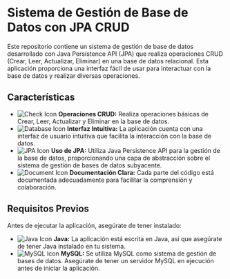 # Sistema de Gestión de Base de Datos con JPA CRUD

Este repositorio contiene un sistema de gestión de base de datos desarrollado con Java Persistence API (JPA) que realiza operaciones CRUD (Crear, Leer, Actualizar, Eliminar) en una base de datos relacional. Esta aplicación proporciona una interfaz fácil de usar para interactuar con la base de datos y realizar diversas operaciones.

## Características

- ![Check Icon](https://img.icons8.com/ios-filled/24/000000/checkmark.png) **Operaciones CRUD:** Realiza operaciones básicas de Crear, Leer, Actualizar y Eliminar en la base de datos.
- ![Database Icon](https://img.icons8.com/color/24/000000/database.png) **Interfaz Intuitiva:** La aplicación cuenta con una interfaz de usuario intuitiva que facilita la interacción con la base de datos.
- ![JPA Icon](https://img.icons8.com/ios-filled/24/000000/database.png) **Uso de JPA:** Utiliza Java Persistence API para la gestión de la base de datos, proporcionando una capa de abstracción sobre el sistema de gestión de bases de datos subyacente.
- ![Document Icon](https://img.icons8.com/ios-filled/24/000000/note.png) **Documentación Clara:** Cada parte del código está documentada adecuadamente para facilitar la comprensión y colaboración.

## Requisitos Previos

Antes de ejecutar la aplicación, asegúrate de tener instalado:

- ![Java Icon](https://img.icons8.com/color/24/000000/java-coffee-cup-logo.png) **Java:** La aplicación está escrita en Java, así que asegúrate de tener Java instalado en tu sistema.
- ![MySQL Icon](https://img.icons8.com/color/24/000000/mysql-logo.png) **MySQL:** Se utiliza MySQL como sistema de gestión de bases de datos. Asegúrate de tener un servidor MySQL en ejecución antes de iniciar la aplicación.
